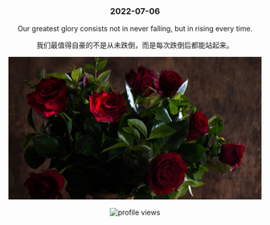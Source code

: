 <!-- [START DAILY SAYING] -->
<!-- Please keep comment here to allow auto update -->
<h3 align="center">2022-07-06</h3>
<p align="center">Our greatest glory consists not in never falling, but in rising every time.</p>
<p align="center">我们最值得自豪的不是从未跌倒，而是每次跌倒后都能站起来。</p>
<p align="center"><img src="assets/daily-saying/d2ee3e0adeb1e78e6e3ee7e597736a5d.jpg"/></p>
<!-- [END DAILY SAYING] -->

<p align="center"><img alt="profile views" src="https://komarev.com/ghpvc/?username=bubkoo&color=brightgreen&style=flat-square&label=PROFILE+VIEWS" /></p>
